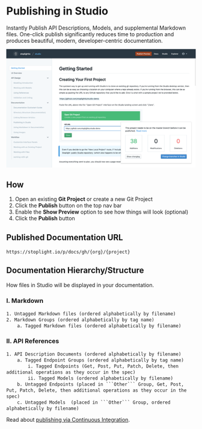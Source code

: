 # Publishing in Studio

Instantly Publish API Descriptions, Models, and supplemental Markdown files. One-click publish significantly reduces time to production and produces beautiful, modern, developer-centric documentation.

![Publishing Preview](../../assets/images/publishing.png)

## How

1. Open an existing **Git Project** or create a new Git Project
2. Click the **Publish** button on the top nav bar
3. Enable the **Show Preview** option to see how things will look (optional)
4. Click the **Publish** button

## Published Documentation URL

```
https://stoplight.io/p/docs/gh/{org}/{project}
```

## Documentation Hierarchy/Structure

How files in Studio will be displayed in your documentation.

### I. Markdown

```
1. Untagged Markdown files (ordered alphabetically by filename)
2. Markdown Groups (ordered alphabetically by tag name)
    a. Tagged Markdown files (ordered alphabetically by filename)
```

### II. API References

````
1. API Description Documents (ordered alphabetically by filename)
    a. Tagged Endpoint Groups (ordered alphabetically by tag name)
        i. Tagged Endpoints (Get, Post, Put, Patch, Delete, then additional operations as they occur in the spec)
        ii. Tagged Models (ordered alphabetically by filename)
    b. Untagged Endpoints (placed in ```Other``` Group, Get, Post, Put, Patch, Delete, then additional operations as they occur in the spec)
    c. Untagged Models  (placed in ```Other``` Group, ordered alphabetically by filename)
````

Read about [publishing via Continuous Integration](./07-publish-via-ci.md).
